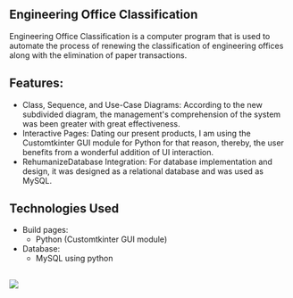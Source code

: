## Engineering Office Classification
Engineering Office Classification is a computer program that is used to automate the process of renewing the classification of engineering offices along with the elimination of paper transactions.

## Features:
- Class, Sequence, and Use-Case Diagrams: According to the new subdivided diagram, the management's comprehension of the system was been greater with great effectiveness.
- Interactive Pages: Dating our present products, I am using the Customtkinter GUI module for Python for that reason, thereby, the user benefits from a wonderful addition of UI interaction.
- RehumanizeDatabase Integration: For database implementation and design, it was designed as a relational database and was used as MySQL.


## Technologies Used
- Build pages:
  - Python (Customtkinter GUI module)
- Database:
  - MySQL using python



## 
<img src="https://lh7-us.googleusercontent.com/docsz/AD_4nXf-oeh1FyNRdebvjX0aiW9vi1qQZIGGBFYQO6TqMCtfrucazSz-b345OFHIA4jdgnLhBHgntPQC_QmRnx7wEHn0HrDGhLfat_dzj8ZxOY-5DEmFLeXqnqFY1IZVkP3wHBJUl-53EDPgAWlVjaCDv5SDjQWLDxvXKoyU1d98Ej1wxZ47cO02SHQ=s800?key=DllcZ2XzG4PqKspGQ014uA">
